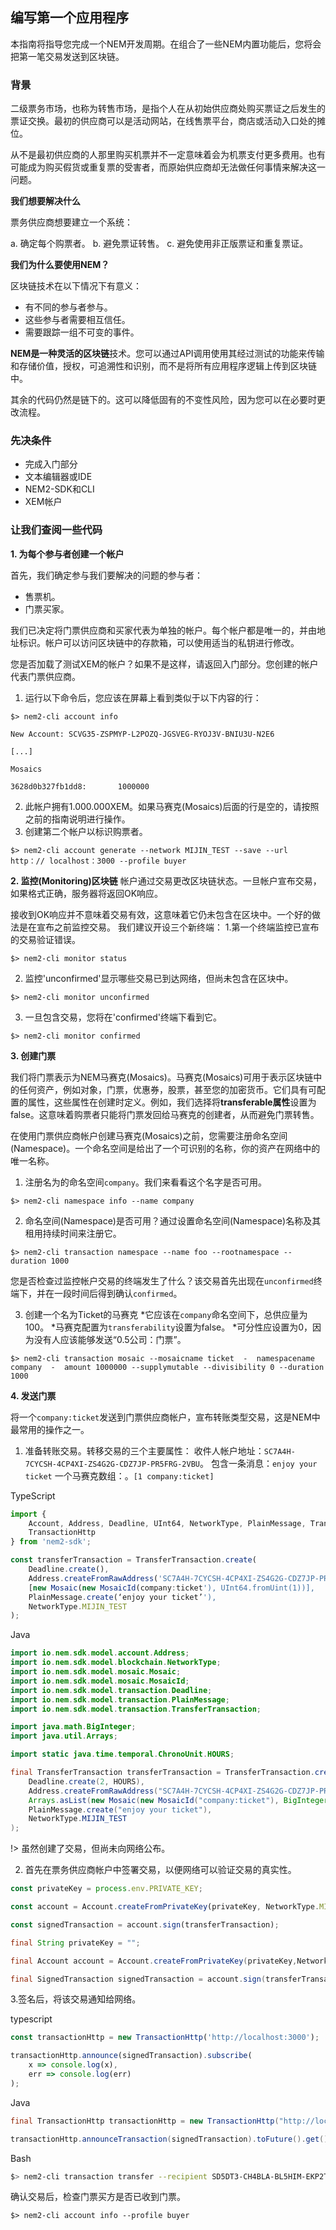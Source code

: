 ## 编写第一个应用程序

本指南将指导您完成一个NEM开发周期。在组合了一些NEM内置功能后，您将会把第一笔交易发送到区块链。

### 背景

二级票务市场，也称为转售市场，是指个人在从初始供应商处购买票证之后发生的票证交换。最初的供应商可以是活动网站，在线售票平台，商店或活动入口处的摊位。

从不是最初供应商的人那里购买机票并不一定意味着会为机票支付更多费用。也有可能成为购买假货或重复票的受害者，而原始供应商却无法做任何事情来解决这一问题。

**我们想要解决什么**

票务供应商想要建立一个系统：

a. 确定每个购票者。
b. 避免票证转售。
c. 避免使用非正版票证和重复票证。

**我们为什么要使用NEM？**

区块链技术在以下情况下有意义：

* 有不同的参与者参与。
* 这些参与者需要相互信任。
* 需要跟踪一组不可变的事件。

**NEM是一种灵活的区块链**技术。您可以通过API调用使用其经过测试的功能来传输和存储价值，授权，可追溯性和识别，而不是将所有应用程序逻辑上传到区块链中。

其余的代码仍然是链下的。这可以降低固有的不变性风险，因为您可以在必要时更改流程。

### 先决条件

* 完成入门部分
* 文本编辑器或IDE
* NEM2-SDK和CLI
* XEM帐户

### 让我们查阅一些代码
**1. 为每个参与者创建一个帐户**

首先，我们确定参与我们要解决的问题的参与者：
* 售票机。
* 门票买家。

我们已决定将门票供应商和买家代表为单独的帐户。每个帐户都是唯一的，并由地址标识。帐户可以访问区块链中的存款箱，可以使用适当的私钥进行修改。

您是否加载了测试XEM的帐户？如果不是这样，请返回入门部分。您创建的帐户代表门票供应商。

1. 运行以下命令后，您应该在屏幕上看到类似于以下内容的行：

```
$> nem2-cli account info

New Account: SCVG35-ZSPMYP-L2POZQ-JGSVEG-RYOJ3V-BNIU3U-N2E6

[...]

Mosaics

3628d0b327fb1dd8:       1000000
```

2. 此帐户拥有1.000.000XEM。如果马赛克(Mosaics)后面的行是空的，请按照之前的指南说明进行操作。
3. 创建第二个帐户以标识购票者。

```
$> nem2-cli account generate --network MIJIN_TEST --save --url http：// localhost：3000 --profile buyer
```

**2. 监控(Monitoring)区块链**
帐户通过交易更改区块链状态。一旦帐户宣布交易，如果格式正确，服务器将返回OK响应。

接收到OK响应并不意味着交易有效，这意味着它仍未包含在区块中。一个好的做法是在宣布之前监控交易。
我们建议开设三个新终端：
1.第一个终端监控已宣布的交易验证错误。

```
$> nem2-cli monitor status
```

2. 监控'unconfirmed'显示哪些交易已到达网络，但尚未包含在区块中。

```
$> nem2-cli monitor unconfirmed
```

3. 一旦包含交易，您将在'confirmed'终端下看到它。

```
$> nem2-cli monitor confirmed
```

**3. 创建门票**

我们将门票表示为NEM马赛克(Mosaics)。马赛克(Mosaics)可用于表示区块链中的任何资产，例如对象，门票，优惠券，股票，甚至您的加密货币。它们具有可配置的属性，这些属性在创建时定义。例如，我们选择将**transferable属性**设置为false。这意味着购票者只能将门票发回给马赛克的创建者，从而避免门票转售。

在使用门票供应商帐户创建马赛克(Mosaics)之前，您需要注册命名空间(Namespace)。一个命名空间是给出了一个可识别的名称，你的资产在网络中的唯一名称。

1. 注册名为的命名空间`company`。我们来看看这个名字是否可用。

```
$> nem2-cli namespace info --name company
```

2. 命名空间(Namespace)是否可用？通过设置命名空间(Namespace)名称及其租用持续时间来注册它。

```
$> nem2-cli transaction namespace --name foo --rootnamespace --duration 1000
```

您是否检查过监控帐户交易的终端发生了什么？该交易首先出现在`unconfirmed`终端下，并在一段时间后得到确认`confirmed`。

3. 创建一个名为Ticket的马赛克
*它应该在`company`命名空间下，总供应量为100。
*马赛克配置为`transferability`设置为false。
*可分性应设置为0，因为没有人应该能够发送“0.5公司：门票”。

```
$> nem2-cli transaction mosaic --mosaicname ticket  -  namespacename company  -  amount 1000000 --supplymutable --divisibility 0 --duration 1000
```

**4. 发送门票**

将一个`company:ticket`发送到门票供应商帐户，宣布转账类型交易，这是NEM中最常用的操作之一。

1. 准备转账交易。转移交易的三个主要属性：
收件人帐户地址：`SC7A4H-7CYCSH-4CP4XI-ZS4G2G-CDZ7JP-PR5FRG-2VBU`。
包含一条消息：`enjoy your ticket`
一个马赛克数组：。`[1 company:ticket]`

TypeScript
```TypeScript
import {
    Account, Address, Deadline, UInt64, NetworkType, PlainMessage, TransferTransaction, Mosaic, MosaicId,
    TransactionHttp
} from 'nem2-sdk';

const transferTransaction = TransferTransaction.create(
    Deadline.create(),
    Address.createFromRawAddress('SC7A4H-7CYCSH-4CP4XI-ZS4G2G-CDZ7JP-PR5FRG-2VBU'),
    [new Mosaic(new MosaicId(company:ticket'), UInt64.fromUint(1))],
    PlainMessage.create(‘enjoy your ticket’'),
    NetworkType.MIJIN_TEST
);
```

Java
```Java
import io.nem.sdk.model.account.Address;
import io.nem.sdk.model.blockchain.NetworkType;
import io.nem.sdk.model.mosaic.Mosaic;
import io.nem.sdk.model.mosaic.MosaicId;
import io.nem.sdk.model.transaction.Deadline;
import io.nem.sdk.model.transaction.PlainMessage;
import io.nem.sdk.model.transaction.TransferTransaction;

import java.math.BigInteger;
import java.util.Arrays;

import static java.time.temporal.ChronoUnit.HOURS;

final TransferTransaction transferTransaction = TransferTransaction.create(
    Deadline.create(2, HOURS),
    Address.createFromRawAddress("SC7A4H-7CYCSH-4CP4XI-ZS4G2G-CDZ7JP-PR5FRG-2VBU"),
    Arrays.asList(new Mosaic(new MosaicId("company:ticket"), BigInteger.valueOf(1))),
    PlainMessage.create("enjoy your ticket"),
    NetworkType.MIJIN_TEST
);
```
!> 虽然创建了交易，但尚未向网络公布。

2. 首先在票务供应商帐户中签署交易，以便网络可以验证交易的真实性。
```TypeScript
const privateKey = process.env.PRIVATE_KEY;

const account = Account.createFromPrivateKey(privateKey, NetworkType.MIJIN_TEST);

const signedTransaction = account.sign(transferTransaction);
```

```Java
final String privateKey = "";

final Account account = Account.createFromPrivateKey(privateKey,NetworkType.MIJIN_TEST);

final SignedTransaction signedTransaction = account.sign(transferTransaction);
```

3.签名后，将该交易通知给网络。

typescript

```typescript
const transactionHttp = new TransactionHttp('http://localhost:3000');

transactionHttp.announce(signedTransaction).subscribe(
    x => console.log(x),
    err => console.log(err)
);
```

Java

```Java
final TransactionHttp transactionHttp = new TransactionHttp("http://localhost:3000");

transactionHttp.announceTransaction(signedTransaction).toFuture().get();
```

Bash

```Bash
$> nem2-cli transaction transfer --recipient SD5DT3-CH4BLA-BL5HIM-EKP2TA-PUKF4N-Y3L5HR-IR54 --mosaics company:ticket::1 --message enjoy_your_ticket
```

确认交易后，检查门票买方是否已收到门票。

```
$> nem2-cli account info --profile buyer
```
